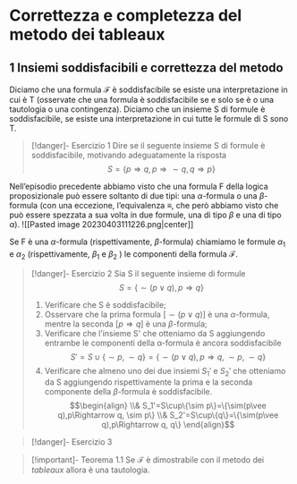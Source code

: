 # Correttezza e completezza del metodo dei tableaux
## 1 Insiemi soddisfacibili e correttezza del metodo
Diciamo che una formula $\mathcal F$ è soddisfacibile se esiste una interpretazione in cui è T (osservate che una formula è soddisfacibile se e solo se è o una tautologia o una contingenza).
Diciamo che un insieme S di formule è soddisfacibile, se esiste una interpretazione in cui tutte le formule di S sono T.
>[!danger]- Esercizio 1
> Dire se il seguente insieme S di formule è soddisfacibile, motivando adeguatamente la risposta
> $$S = \{p \Rightarrow q, p \Rightarrow \sim q, q \Rightarrow p\}$$

Nell’episodio precedente abbiamo visto che una formula F della logica proposizionale può essere soltanto di due tipi: una $\alpha$-formula o una $\beta$-formula (con una eccezione, l’equivalenza $\equiv$, che però abbiamo visto che può essere spezzata a sua volta in due formule, una di tipo $\beta$ e una di tipo $\alpha$).
![[Pasted image 20230403111226.png|center]]

Se F è una $\alpha$-formula (rispettivamente, $\beta$-formula) chiamiamo le formule $\alpha_1$ e $\alpha_2$ (rispettivamente, $\beta_1$ e $\beta_2$ ) le componenti della formula $\mathcal F$.
>[!danger]- Esercizio 2
> Sia S il seguente insieme di formule
> $$S = \{\sim(p \vee q), p \Rightarrow q\}$$
> 1. Verificare che S è soddisfacibile;
> 2. Osservare che la prima formula $[\sim(p\vee q)]$ è una $\alpha$-formula, mentre la seconda $[p \Rightarrow q]$ è una $\beta$-formula; 
> 3. Verificare che l’insieme S' che otteniamo da S aggiungendo entrambe le componenti della α-formula è ancora soddisfacibile $$ S' = S \cup \{\sim p, \sim q\} = \{\sim(p \vee q), p \Rightarrow q, \sim p, \sim q\}$$
> 4. Verificare che almeno uno dei due insiemi $S_1'$ e $S_2'$ che otteniamo da S aggiungendo rispettivamente la prima e la seconda componente della $\beta$-formula è soddisfacibile.$$\begin{align} \\& S_1'=S\cup\{\sim p\}=\{\sim(p\vee q),p\Rightarrow q, \sim p\} \\& S_2'=S\cup\{q\}=\{\sim(p\vee q),p\Rightarrow q, q\} \end{align}$$

>[!danger]- Esercizio 3

>[!important]- Teorema 1.1
>Se $\mathcal F$ è dimostrabile con il metodo dei *tableaux* allora è una tautologia.

